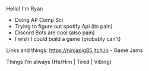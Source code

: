 Hello!
I'm Ryan

- Doing AP Comp Sci
- Trying to figure out spotify Api (its pain)
- Discord Bots are cool (also pain)
- I wish I could build a game (probably can't)

Links and things:
https://ninjapig85.itch.io - Game Jams

Things I'm always (He/Him | Tired | Vibing)
